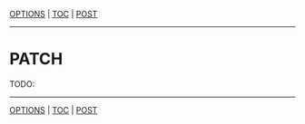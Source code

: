 [OPTIONS](api-options.md) | [TOC](README.md) | [POST](api-post.md)
- - -

# PATCH

TODO:



- - -

[OPTIONS](api-options.md) | [TOC](README.md) | [POST](api-post.md)